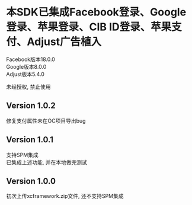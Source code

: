 # 本SDK已集成Facebook登录、Google登录、苹果登录、CIB ID登录、苹果支付、Adjust广告植入  
Facebook版本18.0.0  
Google版本8.0.0  
Adjust版本5.4.0  

未经授权, 禁止使用  

## Version 1.0.2  
修复支付属性未在OC项目导出bug  

## Version 1.0.1  
支持SPM集成  
已集成上述功能, 并在本地做完测试  

## Version 1.0.0  
初次上传xcframework.zip文件, 还不支持SPM集成
